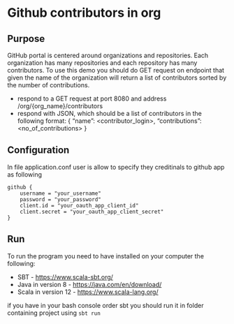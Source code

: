 # Github contributors in org

## Purpose
GitHub portal is centered around organizations and repositories. Each organization has
many repositories and each repository has many contributors. To use this demo you should do GET request on
endpoint that given the name of the organization will return a list of contributors sorted by the
number of contributions.

* respond to a GET request at port 8080 and address /org/{org_name}/contributors
* respond with JSON, which should be a list of contributors in the following format:
{ “name”: <contributor_login>, “contributions”: <no_of_contributions> }

## Configuration
In file application.conf user is allow to specify they creditinals to github app as following
```
github {
    username = "your_username" 
    password = "your_password"
    client.id = "your_oauth_app_client_id"
    client.secret = "your_oauth_app_client_secret"
}
```

## Run

To run the program you need to have installed on your computer the following:

- SBT - https://www.scala-sbt.org/
- Java in version 8 - https://java.com/en/download/
- Scala in version 12 - https://www.scala-lang.org/

if you have in your bash console order sbt you should run it in folder containing project using `sbt run`


